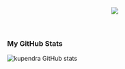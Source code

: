 <h1 align="center" style="color: gold;">
    <img src="https://readme-typing-svg.herokuapp.com/?font=Righteous&size=35&color=white&center=true&vCenter=true&width=800&height=70&duration=7000&lines=Hi+There!+👋:+welcome+to+the+world+of+coding;+I'm+Kupendra!;" />
</h1><br>

### My GitHub Stats

![kupendra GitHub stats](https://github-readme-stats.vercel.app/api?username=kupendrav&show_icons=true&theme=transparent)


